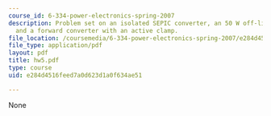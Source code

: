 ```yaml
---
course_id: 6-334-power-electronics-spring-2007
description: Problem set on an isolated SEPIC converter, an 50 W off-line converter,
  and a forward converter with an active clamp.
file_location: /coursemedia/6-334-power-electronics-spring-2007/e284d4516feed7a0d623d1a0f634ae51_hw5.pdf
file_type: application/pdf
layout: pdf
title: hw5.pdf
type: course
uid: e284d4516feed7a0d623d1a0f634ae51

---
```

None